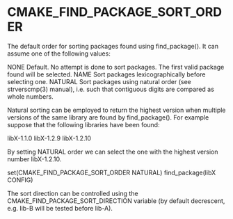   

# CMAKE_FIND_PACKAGE_SORT_ORDER  
The default order for sorting packages found using find_package().
It can assume one of the following values:  


NONE
Default.  No attempt is done to sort packages.
The first valid package found will be selected.
NAME
Sort packages lexicographically before selecting one.
NATURAL
Sort packages using natural order (see strverscmp(3) manual),
i.e. such that contiguous digits are compared as whole numbers.
  

Natural sorting can be employed to return the highest version when multiple
versions of the same library are found by find_package().  For
example suppose that the following libraries have been found:  


libX-1.1.0
libX-1.2.9
libX-1.2.10
  

By setting NATURAL order we can select the one with the highest
version number libX-1.2.10.  

set(CMAKE_FIND_PACKAGE_SORT_ORDER NATURAL)
find_package(libX CONFIG)

  

The sort direction can be controlled using the
CMAKE_FIND_PACKAGE_SORT_DIRECTION variable
(by default decrescent, e.g. lib-B will be tested before lib-A).  

